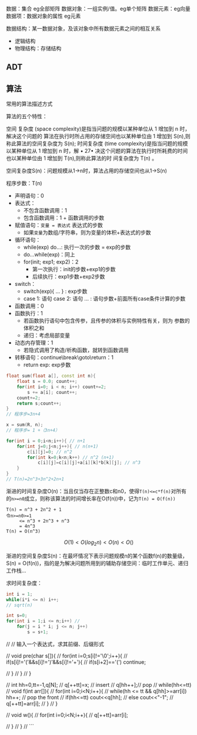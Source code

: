 


数据：集合 eg全部矩阵
数据对象：一组实例/值。eg单个矩阵
数据元素：eg向量
数据项：数据对象的属性 eg元素

数据结构：某一数据对象，及该对象中所有数据元素之间的相互关系
- 逻辑结构
- 物理结构：存储结构

## ADT

## 算法

常用的算法描述方式

算法的五个特性：


空间
复杂度 (space complexity)是指当问题的规模以某种单位从 1 增加到 n 时，解决这个问题的
算法在执行时所占用的存储空间也以某种单位由 1 增加到 S(n),则称此算法的空间复杂度为 S(n); 时间复杂度 (time complexity)是指当问题的规模以某种单位从 1 增加到 n 时，解
•  27• 
决这个问题的算法在执行时所耗费的时间也以某种单位由 1 增加到 T(n),则称此算法的时
间复杂度为 T(n) 。

空间复杂度S(n)：问题规模从1->n时，算法占用的存储空间也从1->S(n)


程序步数：T(n)
- 声明语句：0
- 表达式：
    - 不包含函数调用：1
    - 包含函数调用：1 + 函数调用的步数
- 赋值语句：`变量 = 表达式` 表达式的步数
    - 如果`变量`为数组/字符串，则为变量的体积+表达式的步数
- 循环语句：
    - while(exp) do...: 执行一次的步数 = exp的步数
    - do...while(exp)：同上
    - for(init; exp1; exp2)：2
        - 第一次执行：init的步数+exp1的步数
        - 后续执行：exp1步数+exp2步数
- switch：
    - switch(exp){ ... } : exp步数
    - case 1: 语句 case 2: 语句 ... : 语句步数+前面所有case条件计算的步数
- 函数调用：0
- 函数执行：1
    - 若函数执行语句中包含传参，且传参的体积与实例特性有关，则为 参数的体积之和
    - 递归：考虑局部变量
- 动态内存管理：1
    - 若隐式调用了构造/析构函数，就转到函数调用
- 转移语句：continue\break\goto\return：1
    - return exp: exp步数

```cpp
float sum(float a[], const int n){ 
    float s = 0.0; count++;
    for(int i=0; i < n; i++) count+=2;
        s += a[i]; count++;
    count+=2;
    return s;count++;
}
// 程序步=3n+4
```

```cpp
x = sum(R, n);
// 程序步= 1 +（3n+4）
```

```cpp
for(int i = 0;i<n;i++){ // n+1
    for(int j=0;j<n;j++){ // n(n+1)
        c[i][j]=0; // n^2
        for(int k=0;k<n;k++) // n^2 (n+1)
            c[i][j]=c[i][j]+a[i][k]*b[k][j]; // n^3
    }
}
// T(n)=2n^3+3n^2+2n+1
```


渐进的时间复杂度O(n)：当且仅当存在正整数c和n0，使得`T(n)<=c*f(n)`对所有的`n>=n0`成立，则称该算法的时间增长率在O(f(n))中，记为`T(n) = O(f(n))`

```
T(n) = n^3 + 2n^2 + 1
令n>=n0>=1
     <= n^3 + 2n^3 + n^3
     = 4n^3  
T(n) = O(n^3)
```

$$
O(1)<O(log_2n)<O(n)<O()
$$



渐进的空间复杂度S(n)：在最坏情况下表示问题规模n的某个函数f(n)的数量级，S(n) = O(f(n))，指的是为解决问题所用到的辅助存储空间：临时工作单元、递归工作栈...




求时间复杂度：
```cpp
int i = 1;
while(i*i <= n) i++; 
// sqrt(n)
```

```cpp
int s=0;
for(int i = 1;i <= n;i++) // 
    for(j = i * i; j <= n; j++)
        s = s+1;
```




<!-- ```c
int idx, e[N], l[N], r[N];

void i(){r[0]=1;l[1]=0;idx=2;}

void ath(){
    r[idx]=r[head];
    r[head]=idx;l[r[head]]=idx;
    l[idx]=head;
}

void insert(int k, int x){
    e[idx]=x;
    r[idx]=r[k];
    l[r[k]]=idx;
    r[k]=idx;
    l[idx]=k;
}

void remove(int k){//删除k
    r[l[k]]=r[k];
    l[r[k]]=l[k];
} -->

// // 输入一个表达式，求其前缀、后缀形式

// void pre(char s[]){
//     for(int i=0;s[i]!='\0';i++){
//         if(s[i]!='('&&s[i]!=')'&&s[i]!='+'){
//             if(s[i+2]=='(') continue;

//         }
//     }
// }

// int hh=0,tt=-1,q[N];
// q[++tt]=x; // insert
// q[hh++];// pop
// while(hh<=tt)
// void f(int arr[]){
//     for(int i=0;i<N;i++){
//         while(hh <= tt && q[hh]>=arr[i]) hh++; // pop the front
//         if(hh<=tt) cout<<q[hh];
//         else cout<<"-1";
//         q[++tt]=arr[i];
//     }
// }

// void w(){
//     for(int i=0;i<N;i++){
//         q[++tt]=arr[i];

//     }
// }
// ```

